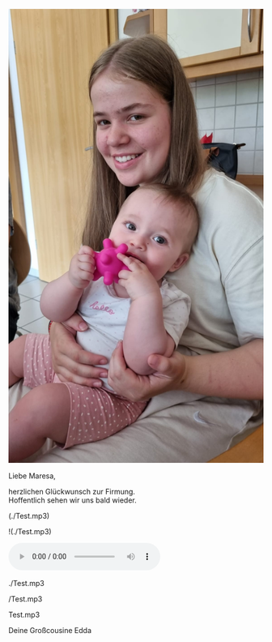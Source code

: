   ![Bild](./Foto2.jpeg)

Liebe Maresa,

herzlichen Glückwunsch zur Firmung.<br/>
Hoffentlich sehen wir uns bald wieder.

(./Test.mp3)

!(./Test.mp3)

![Test](./Test.mp3)

./Test.mp3

/Test.mp3

Test.mp3
 
Deine Großcousine Edda
